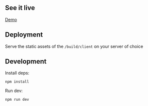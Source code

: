 ## See it live

[Demo](https://sonora-map-l7d.pages.dev/)

## Deployment

Serve the static assets of the `/build/client` on your server of choice

## Development

Install deps:

```shellscript
npm install
```

Run dev:

```shellscript
npm run dev
```
